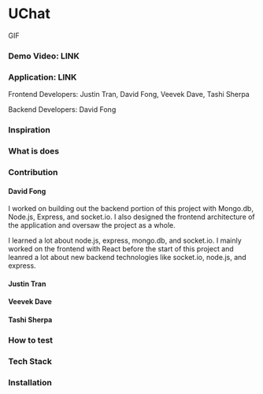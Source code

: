 # UChat

GIF

### Demo Video: LINK

### Application: LINK

Frontend Developers: Justin Tran, David Fong, Veevek Dave, Tashi Sherpa

Backend Developers: David Fong

### Inspiration

### What is does

### Contribution

#### David Fong

I worked on building out the backend portion of this project with Mongo.db, Node.js, Express, and
socket.io. I also designed the frontend architecture of the application and oversaw the project as a whole.

I learned a lot about node.js, express, mongo.db, and socket.io. I mainly worked on the frontend with React before the start of this project and leanred a lot about new backend technologies like socket.io, node.js, and express.

#### Justin Tran

#### Veevek Dave

#### Tashi Sherpa

### How to test

### Tech Stack

### Installation
